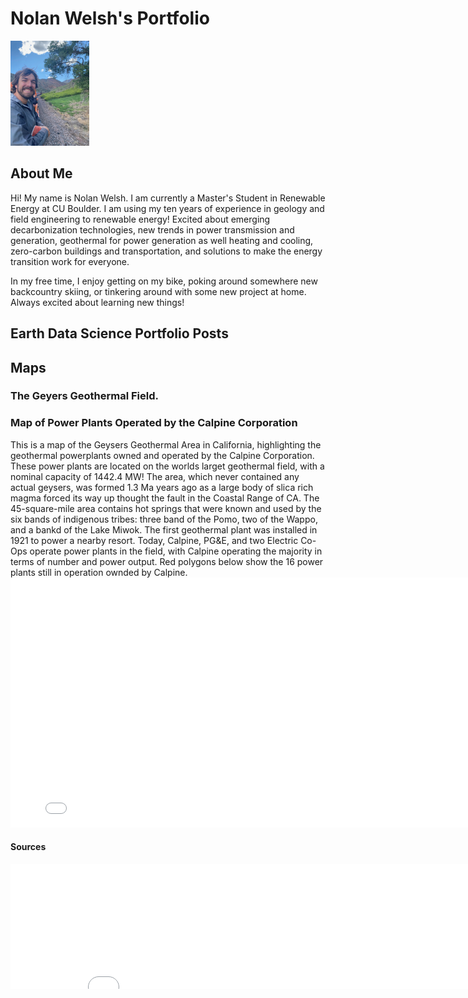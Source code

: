 # Nolan Welsh's Portfolio

<img
src="/img/thumbnail_IMG_3783.jpg"
alt="A Profile Picture of Me on a Train" 
width="25%" />

## About Me
Hi! My name is Nolan Welsh.  I am currently a Master's Student in Renewable Energy at CU Boulder. I am using my ten years of experience in geology and field engineering to renewable energy! Excited about emerging decarbonization technologies, new trends in power transmission and generation, geothermal for power generation as well heating and cooling, zero-carbon buildings and transportation, and solutions to make the energy transition work for everyone.

In my free time, I enjoy getting on my bike, poking around somewhere new backcountry skiing, or tinkering around with some new project at home. Always excited about learning new things!

## Earth Data Science Portfolio Posts

## Maps 
### The Geyers Geothermal Field. 

### Map of Power Plants Operated by the Calpine Corporation

This is a map of the Geysers Geothermal Area in California, highlighting the geothermal powerplants owned and operated by the Calpine Corporation.   These power plants are located on the worlds larget geothermal field, with a nominal capacity of 1442.4 MW!  The area, which never contained any actual geysers, was formed 1.3 Ma years ago as a large body of slica rich magma forced its way up thought the fault in the Coastal Range of CA.  The 45-square-mile area contains hot springs that were known and used by the six bands of indigenous tribes:  three band of the Pomo, two of the Wappo, and a bankd of the Lake Miwok.  The first geothermal plant was installed in 1921 to power a nearby resort.  Today, Calpine, PG&E, and two Electric Co-Ops operate power plants in the field, with Calpine operating the majority in terms of number and power output. Red polygons below show the 16 power plants still in operation ownded by Calpine.  
<embed type="text/html" 
src="/map/the_geysers.html" 
width="800" 
height="400">
#### Sources
<embed type="text/html" 
src="/map/the_geysers_sources.html"
width="800" 
height="200">
